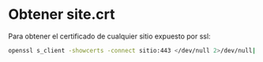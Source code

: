 # Obtener site.crt

Para obtener el certificado de cualquier sitio expuesto por ssl:

```bash
openssl s_client -showcerts -connect sitio:443 </dev/null 2>/dev/null| openssl x509 -outform PEM > sitio.crt
```
